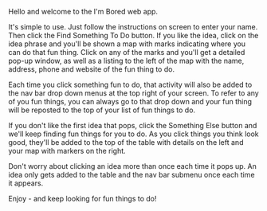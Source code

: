 Hello and welcome to the I'm Bored web app.

It's simple to use. Just follow the instructions on screen to enter your name. Then click the Find Something To Do button. If you like
the idea, click on the idea phrase and you'll be shown a map with marks indicating where you can do that fun thing. Click on any of the
marks and you'll get a detailed pop-up window, as well as a listing to the left of the map with the name, address, phone and website of
the fun thing to do.

Each time you click something fun to do, that activity will also be added to the nav bar drop down menus at the top right of your screen.
To refer to any of you fun things, you can always go to that drop down and your fun thing will be reposted to the top of your list of
fun things to do.

If you don't like the first idea that pops, click the Something Else button and we'll keep finding fun things for you to do. As you click
things you think look good, they'll be added to the top of the table with details on the left and your map with markers on the right.

Don't worry about clicking an idea more than once each time it pops up. An idea only gets added to the table and the nav bar submenu
once each time it appears.

Enjoy - and keep looking for fun things to do!
